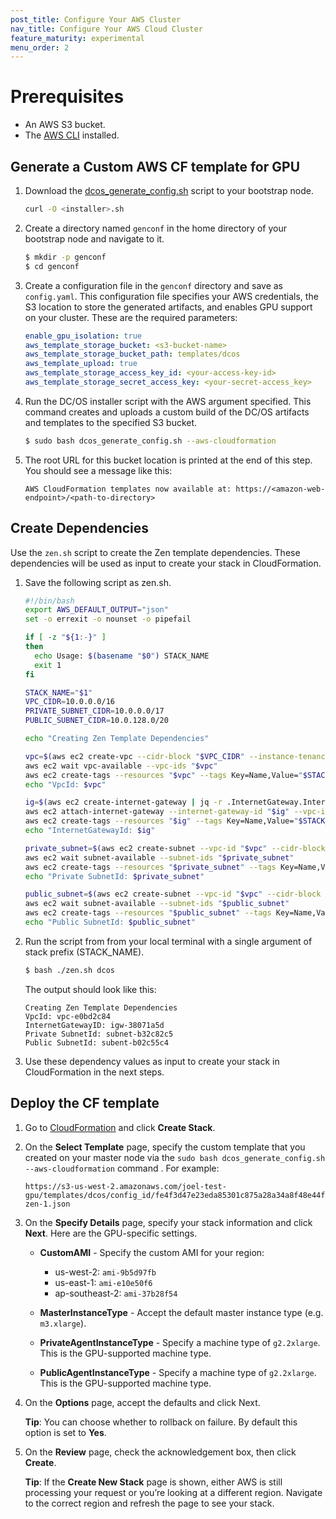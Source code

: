 ```yaml
---
post_title: Configure Your AWS Cluster
nav_title: Configure Your AWS Cloud Cluster
feature_maturity: experimental
menu_order: 2
---
```


#  Prerequisites
- An AWS S3 bucket.
- The [AWS CLI](https://aws.amazon.com/cli/) installed.

## Generate a Custom AWS CF template for GPU

1. Download the [dcos_generate_config.sh](https://dcos.io/releases/) script to your bootstrap node.
    ```bash
    curl -O <installer>.sh
    ```
    
1. Create a directory named `genconf` in the home directory of your bootstrap node and navigate to it.
    ```bash
    $ mkdir -p genconf
    $ cd genconf
    ```

1. Create a configuration file in the `genconf` directory and save as `config.yaml`. This configuration file specifies your AWS credentials, the S3 location to store the generated artifacts, and enables GPU support on your cluster. These are the required parameters:
    ```yaml
    enable_gpu_isolation: true
    aws_template_storage_bucket: <s3-bucket-name>
    aws_template_storage_bucket_path: templates/dcos
    aws_template_upload: true
    aws_template_storage_access_key_id: <your-access-key-id>
    aws_template_storage_secret_access_key: <your-secret-access_key>
    ```

1. Run the DC/OS installer script with the AWS argument specified. This command creates and uploads a custom build of the DC/OS artifacts and templates to the specified S3 bucket.
    ```bash
    $ sudo bash dcos_generate_config.sh --aws-cloudformation
    ```

1. The root URL for this bucket location is printed at the end of this step. You should see a message like this:
    ```
    AWS CloudFormation templates now available at: https://<amazon-web-endpoint>/<path-to-directory>
    ```
    
## Create Dependencies

Use the `zen.sh` script to create the Zen template dependencies. These dependencies will be used as input to create your stack in CloudFormation.

1. Save the following script as zen.sh.

    ```bash
    #!/bin/bash
    export AWS_DEFAULT_OUTPUT="json"
    set -o errexit -o nounset -o pipefail

    if [ -z "${1:-}" ]
    then
      echo Usage: $(basename "$0") STACK_NAME
      exit 1
    fi

    STACK_NAME="$1"
    VPC_CIDR=10.0.0.0/16
    PRIVATE_SUBNET_CIDR=10.0.0.0/17
    PUBLIC_SUBNET_CIDR=10.0.128.0/20

    echo "Creating Zen Template Dependencies"

    vpc=$(aws ec2 create-vpc --cidr-block "$VPC_CIDR" --instance-tenancy default | jq -r .Vpc.VpcId)
    aws ec2 wait vpc-available --vpc-ids "$vpc"
    aws ec2 create-tags --resources "$vpc" --tags Key=Name,Value="$STACK_NAME"
    echo "VpcId: $vpc"

    ig=$(aws ec2 create-internet-gateway | jq -r .InternetGateway.InternetGatewayId)
    aws ec2 attach-internet-gateway --internet-gateway-id "$ig" --vpc-id "$vpc"
    aws ec2 create-tags --resources "$ig" --tags Key=Name,Value="$STACK_NAME"
    echo "InternetGatewayId: $ig"

    private_subnet=$(aws ec2 create-subnet --vpc-id "$vpc" --cidr-block "$PRIVATE_SUBNET_CIDR" | jq -r .Subnet.SubnetId)
    aws ec2 wait subnet-available --subnet-ids "$private_subnet"
    aws ec2 create-tags --resources "$private_subnet" --tags Key=Name,Value="${STACK_NAME}-private"
    echo "Private SubnetId: $private_subnet"

    public_subnet=$(aws ec2 create-subnet --vpc-id "$vpc" --cidr-block "$PUBLIC_SUBNET_CIDR" | jq -r .Subnet.SubnetId)
    aws ec2 wait subnet-available --subnet-ids "$public_subnet"
    aws ec2 create-tags --resources "$public_subnet" --tags Key=Name,Value="${STACK_NAME}-public"
    echo "Public SubnetId: $public_subnet"
    ```

1. Run the script from from your local terminal with a single argument of stack prefix (STACK_NAME).
    ```bash
    $ bash ./zen.sh dcos
    ```
    
    The output should look like this:
    
    ```
    Creating Zen Template Dependencies
    VpcId: vpc-e0bd2c84
    InternetGatewayID: igw-38071a5d
    Private SubnetId: subnet-b32c82c5
    Public SubnetId: subent-b02c55c4
    ```
    
1. Use these dependency values as input to create your stack in CloudFormation in the next steps.

## Deploy the CF template

1. Go to [CloudFormation](https://console.aws.amazon.com/cloudformation/home) and click **Create Stack**.

1. On the **Select Template** page, specify the custom template that you created on your master node via the `sudo bash dcos_generate_config.sh --aws-cloudformation` command . For example:
    
    ```
    https://s3-us-west-2.amazonaws.com/joel-test-gpu/templates/dcos/config_id/fe4f3d47e23eda85301c875a28a34a8f48e44f95/cloudformation/el7-zen-1.json
    ```
    
1. On the **Specify Details** page, specify your stack information and click **Next**. Here are the GPU-specific settings.
    - **CustomAMI** - Specify the custom AMI for your region:

      - us-west-2: `ami-9b5d97fb`
      - us-east-1: `ami-e10e50f6`
      - ap-southeast-2: `ami-37b28f54`
      
    - **MasterInstanceType** - Accept the default master instance type (e.g. `m3.xlarge`).
    - **PrivateAgentInstanceType** - Specify a machine type of `g2.2xlarge`. This is the GPU-supported machine type.
    - **PublicAgentInstanceType** - Specify a machine type of `g2.2xlarge`. This is the GPU-supported machine type.

1. On the **Options** page, accept the defaults and click Next.
    
    **Tip**: You can choose whether to rollback on failure. By default this option is set to **Yes**.

1. On the **Review** page, check the acknowledgement box, then click **Create**.
    
    **Tip**: If the **Create New Stack** page is shown, either AWS is still processing your request or you’re looking at a different region. Navigate to the correct region and refresh the page to see your stack.